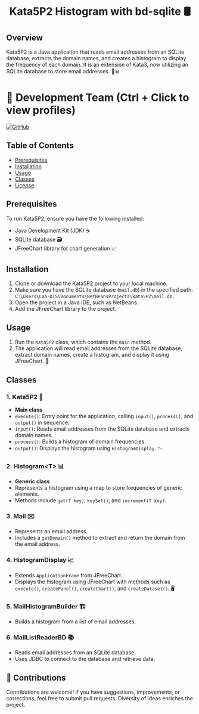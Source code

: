 <h1 align="center">Kata5P2 Histogram with bd-sqlite 🛢️</h1>

## Overview
Kata5P2 is a Java application that reads email addresses from an SQLite database, extracts the domain names, and creates a histogram to display the frequency of each domain. It is an extension of Kata3, now utilizing an SQLite database to store email addresses. 📧📊

# 👥 Development Team (Ctrl + Click to view profiles)

[![GitHub](https://img.shields.io/badge/GitHub-Alejandro%20David%20Arzola%20Saavedra-blue?style=flat-square&logo=github)](https://github.com/AlejandroDavidArzolaSaavedra)

## Table of Contents
- [Prerequisites](#prerequisites)
- [Installation](#installation)
- [Usage](#usage)
- [Classes](#classes)
- [License](#license)

## Prerequisites
To run Kata5P2, ensure you have the following installed:
- Java Development Kit (JDK) ☕
- SQLite database 🗃️
- JFreeChart library for chart generation 📈

## Installation
1. Clone or download the Kata5P2 project to your local machine.
2. Make sure you have the SQLite database (`mail.db`) in the specified path: `C:\Users\Lab-DIS\Documents\NetBeansProjects\kata5P2\mail.db`.
3. Open the project in a Java IDE, such as NetBeans.
4. Add the JFreeChart library to the project.

## Usage
1. Run the `Kata5P2` class, which contains the `main` method.
2. The application will read email addresses from the SQLite database, extract domain names, create a histogram, and display it using JFreeChart. 🚀

## Classes

### 1. Kata5P2 🚀
- **Main class**
- `execute()`: Entry point for the application, calling `input()`, `process()`, and `output()` in sequence.
- `input()`: Reads email addresses from the SQLite database and extracts domain names.
- `process()`: Builds a histogram of domain frequencies.
- `output()`: Displays the histogram using `HistogramDisplay`. 📉

### 2. Histogram\<T\> 📊
- **Generic class**
- Represents a histogram using a map to store frequencies of generic elements.
- Methods include `get(T key)`, `keySet()`, and `increment(T key)`.

### 3. Mail ✉️
- Represents an email address.
- Includes a `getDomain()` method to extract and return the domain from the email address.

### 4. HistogramDisplay 📈
- Extends `ApplicationFrame` from JFreeChart.
- Displays the histogram using JFreeChart with methods such as `execute()`, `createPanel()`, `createChart()`, and `createDataset()`. 🖥️

### 5. MailHistogramBuilder 🏗️
- Builds a histogram from a list of email addresses.

### 6. MailListReaderBD 📚
- Reads email addresses from an SQLite database.
- Uses JDBC to connect to the database and retrieve data.

## 🤝 Contributions

Contributions are welcome! If you have suggestions, improvements, or corrections, feel free to submit pull requests. Diversity of ideas enriches the project.
